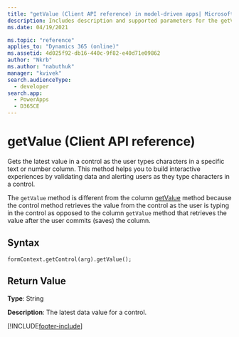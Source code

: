 ```yaml
---
title: "getValue (Client API reference) in model-driven apps| MicrosoftDocs"
description: Includes description and supported parameters for the getValue method.
ms.date: 04/19/2021

ms.topic: "reference"
applies_to: "Dynamics 365 (online)"
ms.assetid: 4d025f92-db16-440c-9f82-e40d71e09862
author: "Nkrb"
ms.author: "nabuthuk"
manager: "kvivek"
search.audienceType: 
  - developer
search.app: 
  - PowerApps
  - D365CE
---
```

# getValue (Client API reference)



Gets the latest value in a control as the user types characters in a specific text or number column. This method helps you to build interactive experiences by validating data and alerting users as they type characters in a control.

The `getValue` method is different from the column [getValue](../attributes/getvalue.md) method because the control method retrieves the value from the control as the user is typing in the control as opposed to the column `getValue` method that retrieves the value after the user commits (saves) the column. 

## Syntax

`formContext.getControl(arg).getValue();`

## Return Value

**Type**: String

**Description**:  The latest data value for a control.



[!INCLUDE[footer-include](../../../../../includes/footer-banner.md)]